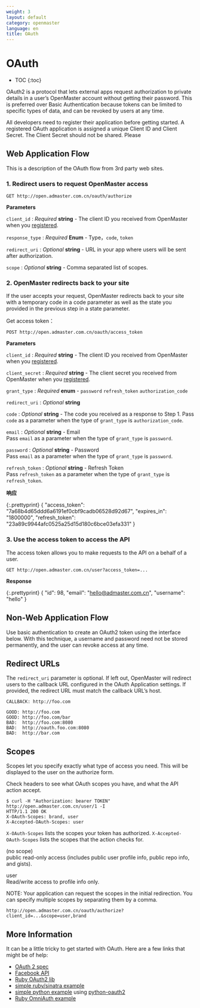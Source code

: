 ```yaml
---
weight: 3
layout: default
category: openmaster
language: en
title: OAuth
---
```


# OAuth

* TOC
{:toc}

OAuth2 is a protocol that lets external apps request authorization to private details in a user’s OpenMaster account without getting their password. This is preferred over Basic Authentication because tokens can be limited to specific types of data, and can be revoked by users at any time.

All developers need to register their application before getting started. A registered OAuth application is assigned a unique Client ID and Client Secret. The Client Secret should not be shared. Please




## Web Application Flow

This is a description of the OAuth flow from 3rd party web sites.

### 1. Redirect users to request OpenMaster access

    GET http://open.admaster.com.cn/oauth/authorize

**Parameters**

`client_id`
: _Required_ **string** - The client ID you received from OpenMaster when you [registered](http://open.admaster.com.cn/app/new).

`response_type`
: _Required_ **Enum** - Type，`code`, `token`

`redirect_uri`
: _Optional_ **string** - URL in your app where users will be sent after authorization.

`scope`
: _Optional_ **string** - Comma separated list of scopes.

### 2. OpenMaster redirects back to your site

If the user accepts your request, OpenMaster redirects back to your site with a temporary code in a code parameter as well as the state you provided in the previous step in a state parameter. 

Get access token：

    POST http://open.admaster.com.cn/oauth/access_token

**Parameters**

`client_id`
: _Required_ **string** - The client ID you received from OpenMaster when you [registered](http://open.admaster.com.cn/app/new).

`client_secret`
: _Required_ **string** - The client secret you received from OpenMaster when you [registered](http://open.admaster.com.cn/app/new).

`grant_type`
: _Required_ **enum** - `password` `refresh_token` `authorization_code`

`redirect_uri`
: _Optional_ **string**

`code`
: _Optional_ **string** - The code you received as a response to Step 1. Pass `code` as a parameter when the type of `grant_type` is `authorization_code`.


`email`
: _Optional_ **string** - Email  
Pass `email` as a parameter when the type of `grant_type` is `password`.

`password`
: _Optional_ **string** - Password  
Pass `email` as a parameter when the type of `grant_type` is `password`.

`refresh_token`
: _Optional_ **string** - Refresh Token  
Pass `refresh_token` as a parameter when the type of `grant_type` is `refresh_token`.

**响应**

{:.prettyprint}
    {
      "access_token": "7a68b4d65ddd6a6191ef0cbf9cadb06528d92d67",
      "expires_in": "1800000",
      "refresh_token": "23a89c9944afc0525a25d15d180c6bce03efa331"
    }


### 3. Use the access token to access the API

The access token allows you to make requests to the API on a behalf of a user.

    GET http://open.admaster.com.cn/user?access_token=...

**Response**

{:.prettyprint}
    {
      "id": 98,
      "email": "hello@admaster.com.cn",
      "username": "hello"
    }


## Non-Web Application Flow

Use basic authentication to create an OAuth2 token using the interface below. With this technique, a username and password need not be stored permanently, and the user can revoke access at any time.

## Redirect URLs

The `redirect_uri` parameter is optional. If left out, OpenMaster will redirect users to the callback URL configured in the OAuth Application settings. If provided, the redirect URL must match the callback URL’s host.

    CALLBACK: http://foo.com

    GOOD: http://foo.com
    GOOD: http://foo.com/bar
    BAD:  http://foo.com:8080
    BAD:  http://oauth.foo.com:8080
    BAD:  http://bar.com

## Scopes

Scopes let you specify exactly what type of access you need. This will be displayed to the user on the authorize form.

Check headers to see what OAuth scopes you have, and what the API action accept.

    $ curl -H "Authorization: bearer TOKEN" http://open.admaster.com.cn/user/1 -I
    HTTP/1.1 200 OK
    X-OAuth-Scopes: brand, user
    X-Accepted-OAuth-Scopes: user

`X-OAuth-Scopes` lists the scopes your token has authorized.
`X-Accepted-OAuth-Scopes` lists the scopes that the action checks for.

(no scope)  
	public read-only access (includes public user profile info, public repo info, and gists).

user   
	Read/write access to profile info only.

NOTE: Your application can request the scopes in the initial redirection. You can specify multiple scopes by separating them by a comma.

    http://open.admaster.com.cn/oauth/authorize?client_id=...&scope=user,brand


## More Information

It can be a little tricky to get started with OAuth. Here are a few links that might be of help:

* [OAuth 2 spec](http://tools.ietf.org/html/draft-ietf-oauth-v2-07)
* [Facebook API](http://developers.facebook.com/docs/authentication/)
* [Ruby OAuth2 lib](http://github.com/intridea/oauth2)
* [simple ruby/sinatra example](http://gist.github.com/9fd1a6199da0465ec87c)
* [simple python example](http://gist.github.com/e3fbd47fbb7ee3c626bb) using [python-oauth2](http://github.com/dgouldin/python-oauth2)
* [Ruby OmniAuth example](http://github.com/intridea/omniauth)

